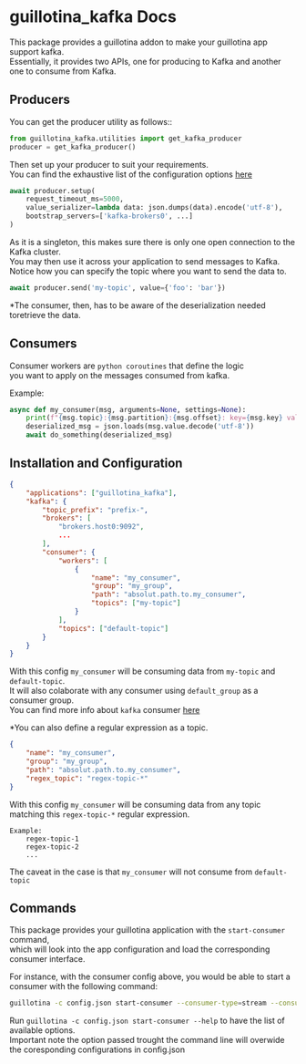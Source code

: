 guillotina_kafka Docs
=====================

This package provides a guillotina addon to make your guillotina app support kafka.  
Essentially, it provides two APIs, one for producing to Kafka and another one to consume from Kafka.


Producers
---------

You can get the producer utility as follows::
```python
from guillotina_kafka.utilities import get_kafka_producer
producer = get_kafka_producer()
```
Then set up your producer to suit your requirements.  
You can find the exhaustive list of the configuration options [here](https://aiokafka.readthedocs.io/en/stable/api.html)

```python
await producer.setup(
    request_timeout_ms=5000,
    value_serializer=lambda data: json.dumps(data).encode('utf-8'),
    bootstrap_servers=['kafka-brokers0', ...]
)
```
As it is a singleton, this makes sure there is only one open connection to the Kafka cluster.  
You may then use it across your application to send messages to Kafka.  
Notice how you can specify the topic where you want to send the data to.
```python
await producer.send('my-topic', value={'foo': 'bar'})
```
*The consumer, then, has to be aware of the deserialization needed toretrieve the data.


Consumers
---------

Consumer workers are `python coroutines` that define the logic  
you want to apply on the messages consumed from kafka.

Example:
```python
async def my_consumer(msg, arguments=None, settings=None):
    print(f"{msg.topic}:{msg.partition}:{msg.offset}: key={msg.key} value={msg.value}")
    deserialized_msg = json.loads(msg.value.decode('utf-8'))
    await do_something(deserialized_msg)
```

Installation and Configuration
------------------------------
```json
{
    "applications": ["guillotina_kafka"],
    "kafka": {
        "topic_prefix": "prefix-",
        "brokers": [
            "brokers.host0:9092",
            ...
        ],
        "consumer": {
            "workers": [
                {
                    "name": "my_consumer",
                    "group": "my_group",
                    "path": "absolut.path.to.my_consumer",
                    "topics": ["my-topic"]
                }
            ],
            "topics": ["default-topic"]
        }
    }
}
```
With this config `my_consumer` will be consuming data from `my-topic` and `default-topic`.  
It will also colaborate with any consumer using `default_group` as a consumer group.  
You can find more info about `kafka` consumer [here](https://kafka.apache.org/documentation/#theconsumer)

*You can also define a regular expression as a topic. 
```json
{
    "name": "my_consumer",
    "group": "my_group",
    "path": "absolut.path.to.my_consumer",
    "regex_topic": "regex-topic-*"
}
```
With this config `my_consumer` will be consuming data from any topic matching this `regex-topic-*` regular expression.   
```
Example:  
    regex-topic-1  
    regex-topic-2  
    ...
```
The caveat in the case is that `my_consumer` will not consume from `default-topic`

Commands
--------

This package provides your guillotina application with the `start-consumer` command,  
which will look into the app configuration and load the corresponding consumer interface.

For instance, with the consumer config above, you would be able to start a consumer with the following command:
```bash
guillotina -c config.json start-consumer --consumer-type=stream --consumer-worker=es_consumer
```

Run `guillotina -c config.json start-consumer --help` to have the list of available options.  
Important note the option passed trought the command line will overwide the coresponding configurations in config.json
